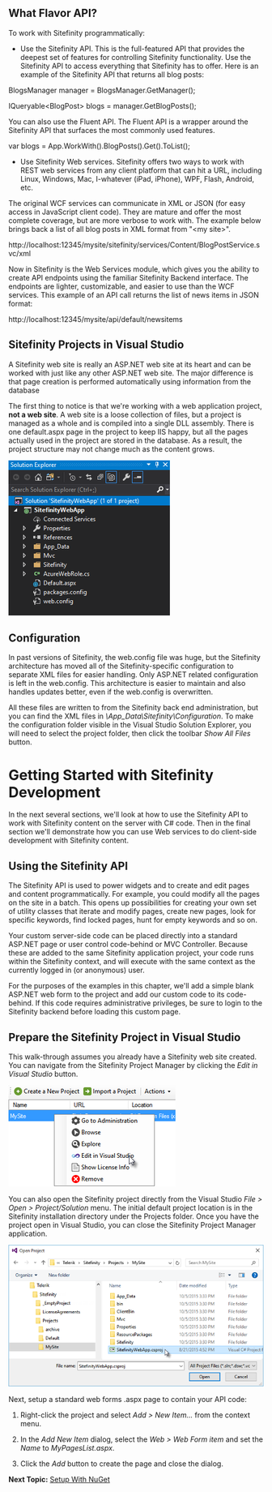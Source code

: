 What Flavor API?
----------------

To work with Sitefinity programmatically:

- Use the Sitefinity API. This is the full-featured API that provides the deepest set of features for controlling Sitefinity functionality. Use the Sitefinity API to access everything that Sitefinity has to offer. Here is an example of the Sitefinity API that returns all blog posts:

BlogsManager manager = BlogsManager.GetManager();

IQueryable\<BlogPost\> blogs = manager.GetBlogPosts();

You can also use the Fluent API. The Fluent API is a wrapper around the
Sitefinity API that surfaces the most commonly used features.

var blogs = App.WorkWith().BlogPosts().Get().ToList();

-   Use Sitefinity Web services. Sitefinity offers two ways to work with REST web services from any client platform that can hit a URL, including Linux, Windows, Mac, I-whatever (iPad, iPhone), WPF, Flash, Android, etc.

 The original WCF services can communicate in XML or JSON (for easy access in JavaScript client code). They are mature and offer the most complete coverage, but are more verbose to work with. The example below brings back a list of all blog posts in XML format from \"\<my site\>\".

http://localhost:12345/mysite/sitefinity/services/Content/BlogPostService.svc/xml

Now in Sitefinity is the Web Services module, which gives you the ability to create API endpoints using the familiar Sitefinity Backend interface. The endpoints are lighter, customizable, and easier to use than the WCF services. This example of an API call returns the list of news items in JSON format:

http://localhost:12345/mysite/api/default/newsitems

Sitefinity Projects in Visual Studio
------------------------------------

A Sitefinity web site is really an ASP.NET web site at its heart and can
be worked with just like any other ASP.NET web site. The major
difference is that page creation is performed automatically using
information from the database

The first thing to notice is that we're working with a web application
project, **not a web site**. A web site is a loose collection of files, but
a project is managed as a whole and is compiled into a single DLL
assembly. There is one default.aspx page in the project to keep IIS
happy, but all the pages actually used in the project are stored in the
database. As a result, the project structure may not change much as the
content grows.

![](../media/image1.png)

Configuration
-------------

In past versions of Sitefinity, the web.config file was huge, but the
Sitefinity architecture has moved all of the Sitefinity-specific
configuration to separate XML files for easier handling. Only ASP.NET
related configuration is left in the web.config. This architecture is
easier to maintain and also handles updates better, even if the
web.config is overwritten.

All these files are written to from the Sitefinity back end
administration, but you can find the XML files in
*\\App\_Data\\Sitefinity\\Configuration*. To make the configuration
folder visible in the Visual Studio Solution Explorer, you will need to
select the project folder, then click the toolbar *Show All Files*
button.

Getting Started with Sitefinity Development
===========================================

In the next several sections, we'll look at how to use the Sitefinity
API to work with Sitefinity content on the server with C\# code. Then in
the final section we'll demonstrate how you can use Web services to do
client-side development with Sitefinity content.

Using the Sitefinity API
------------------------

The Sitefinity API is used to power widgets and to create and edit pages
and content programmatically. For example, you could modify all the
pages on the site in a batch. This opens up possibilities for creating
your own set of utility classes that iterate and modify pages, create
new pages, look for specific keywords, find locked pages, hunt for empty
keywords and so on.

Your custom server-side code can be placed directly into a standard
ASP.NET page or user control code-behind or MVC Controller. Because these are added to the
same Sitefinity application project, your code runs within the
Sitefinity context, and will execute with the same context as the
currently logged in (or anonymous) user.

For the purposes of the examples in this chapter, we'll add a simple
blank ASP.NET web form to the project and add our custom code to its
code-behind. If this code requires administrative privileges, be sure to
login to the Sitefinity backend before loading this custom page.

Prepare the Sitefinity Project in Visual Studio
-----------------------------------------------

This walk-through assumes you already have a Sitefinity web site
created. You can navigate from the Sitefinity Project Manager by
clicking the *Edit in Visual Studio* button.

![](../media/image2.png)

You can also open the Sitefinity project directly from the Visual Studio
*File \> Open \> Project/Solution* menu. The initial default project
location is in the Sitefinity installation directory under the Projects
folder. Once you have the project open in Visual Studio, you can close
the Sitefinity Project Manager application.

![](../media/image3.png)

Next, setup a standard web forms .aspx page to contain your API code:

1.  Right-click the project and select *Add \> New Item\...* from the context menu.

2.  In the *Add New Item* dialog, select the *Web \> Web Form item* and set the *Name* to *MyPagesList.aspx*.

3.  Click the *Add* button to create the page and close the dialog.

**Next Topic:**
[Setup With NuGet](../SetupNuget/readme.md)
